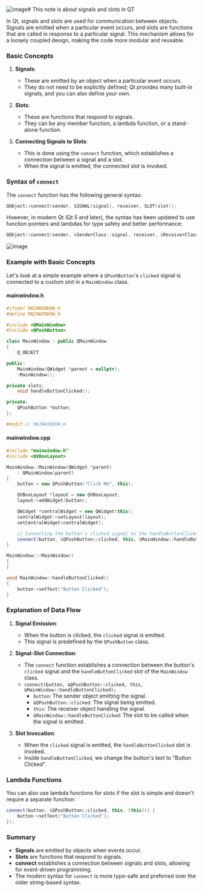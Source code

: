 ![image](https://github.com/user-attachments/assets/f710d7c3-2da3-4508-bd10-db44fc6dfc20)# This note is about signals and slots in QT

In Qt, signals and slots are used for communication between objects. Signals are emitted when a particular event occurs, and slots are functions that are called in response to a particular signal. This mechanism allows for a loosely coupled design, making the code more modular and reusable.

### Basic Concepts

1. **Signals**: 
   - These are emitted by an object when a particular event occurs.
   - They do not need to be explicitly defined; Qt provides many built-in signals, and you can also define your own.
   
2. **Slots**: 
   - These are functions that respond to signals.
   - They can be any member function, a lambda function, or a stand-alone function.

3. **Connecting Signals to Slots**: 
   - This is done using the `connect` function, which establishes a connection between a signal and a slot.
   - When the signal is emitted, the connected slot is invoked.


### Syntax of `connect`

The `connect` function has the following general syntax:

```cpp
QObject::connect(sender, SIGNAL(signal), receiver, SLOT(slot));
```

However, in modern Qt (Qt 5 and later), the syntax has been updated to use function pointers and lambdas for type safety and better performance:

```cpp
QObject::connect(sender, &SenderClass::signal, receiver, &ReceiverClass::slot);
```

![image](https://github.com/user-attachments/assets/f4f5d8e5-c81d-4307-8154-e01645cea856)


### Example with Basic Concepts

Let's look at a simple example where a `QPushButton`'s `clicked` signal is connected to a custom slot in a `MainWindow` class.

#### mainwindow.h

```cpp
#ifndef MAINWINDOW_H
#define MAINWINDOW_H

#include <QMainWindow>
#include <QPushButton>

class MainWindow : public QMainWindow
{
    Q_OBJECT

public:
    MainWindow(QWidget *parent = nullptr);
    ~MainWindow();

private slots:
    void handleButtonClicked();

private:
    QPushButton *button;
};

#endif // MAINWINDOW_H
```

#### mainwindow.cpp

```cpp
#include "mainwindow.h"
#include <QVBoxLayout>

MainWindow::MainWindow(QWidget *parent)
    : QMainWindow(parent)
{
    button = new QPushButton("Click Me", this);

    QVBoxLayout *layout = new QVBoxLayout;
    layout->addWidget(button);

    QWidget *centralWidget = new QWidget(this);
    centralWidget->setLayout(layout);
    setCentralWidget(centralWidget);

    // Connecting the button's clicked signal to the handleButtonClicked slot
    connect(button, &QPushButton::clicked, this, &MainWindow::handleButtonClicked);
}

MainWindow::~MainWindow()
{
}

void MainWindow::handleButtonClicked()
{
    button->setText("Button Clicked");
}
```

### Explanation of Data Flow

1. **Signal Emission**:
   - When the button is clicked, the `clicked` signal is emitted.
   - This signal is predefined by the `QPushButton` class.

2. **Signal-Slot Connection**:
   - The `connect` function establishes a connection between the button's `clicked` signal and the `handleButtonClicked` slot of the `MainWindow` class.
   - `connect(button, &QPushButton::clicked, this, &MainWindow::handleButtonClicked);`
     - `button`: The sender object emitting the signal.
     - `&QPushButton::clicked`: The signal being emitted.
     - `this`: The receiver object handling the signal.
     - `&MainWindow::handleButtonClicked`: The slot to be called when the signal is emitted.

3. **Slot Invocation**:
   - When the `clicked` signal is emitted, the `handleButtonClicked` slot is invoked.
   - Inside `handleButtonClicked`, we change the button's text to "Button Clicked".

### Lambda Functions

You can also use lambda functions for slots if the slot is simple and doesn't require a separate function:

```cpp
connect(button, &QPushButton::clicked, this, [this]() {
    button->setText("Button Clicked");
});
```

### Summary

- **Signals** are emitted by objects when events occur.
- **Slots** are functions that respond to signals.
- **connect** establishes a connection between signals and slots, allowing for event-driven programming.
- The modern syntax for `connect` is more type-safe and preferred over the older string-based syntax.
